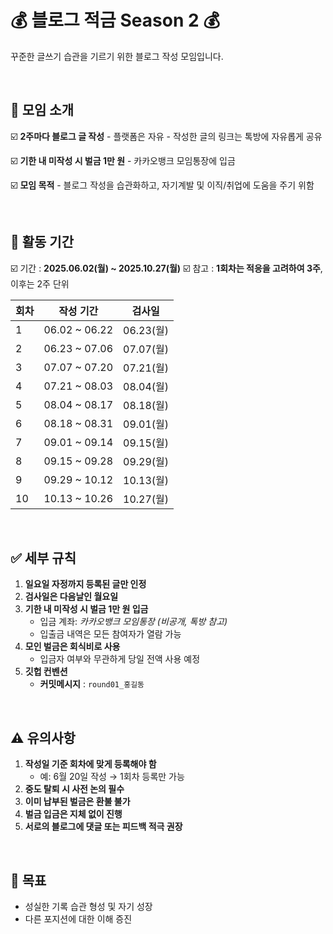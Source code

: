 
# 💰 블로그 적금 Season 2 💰

꾸준한 글쓰기 습관을 기르기 위한 블로그 작성 모임입니다.


<br>


## 📝 모임 소개

☑️ **2주마다 블로그 글 작성**
    - 플랫폼은 자유
    - 작성한 글의 링크는 톡방에 자유롭게 공유

☑️ **기한 내 미작성 시 벌금 1만 원**
    - 카카오뱅크 모임통장에 입금

☑️ **모임 목적**
    - 블로그 작성을 습관화하고, 자기계발 및 이직/취업에 도움을 주기 위함

<br>


## 📅 활동 기간

☑️ 기간 : **2025.06.02(월) ~ 2025.10.27(월)**
☑️ 참고 : **1회차는 적응을 고려하여 3주**, 이후는 2주 단위

| 회차 | 작성 기간            | 검사일     |
|------|----------------------|------------|
| 1    | 06.02 ~ 06.22        | 06.23(월)  |
| 2    | 06.23 ~ 07.06        | 07.07(월)  |
| 3    | 07.07 ~ 07.20        | 07.21(월)  |
| 4    | 07.21 ~ 08.03        | 08.04(월)  |
| 5    | 08.04 ~ 08.17        | 08.18(월)  |
| 6    | 08.18 ~ 08.31        | 09.01(월)  |
| 7    | 09.01 ~ 09.14        | 09.15(월)  |
| 8    | 09.15 ~ 09.28        | 09.29(월)  |
| 9    | 09.29 ~ 10.12        | 10.13(월)  |
| 10   | 10.13 ~ 10.26        | 10.27(월)  |

<br>


## ✅ 세부 규칙

1. **일요일 자정까지 등록된 글만 인정**
2. **검사일은 다음날인 월요일**
3. **기한 내 미작성 시 벌금 1만 원 입금**
    - 입금 계좌: *카카오뱅크 모임통장 (비공개, 톡방 참고)*
    - 입출금 내역은 모든 참여자가 열람 가능
4. **모인 벌금은 회식비로 사용**
    - 입금자 여부와 무관하게 당일 전액 사용 예정
5. **깃헙 컨벤션**
    - **커밋메시지** : `round01_홍길동`

<br>


## ⚠️ 유의사항

1. **작성일 기준 회차에 맞게 등록해야 함**
    - 예: 6월 20일 작성 → 1회차 등록만 가능
2. **중도 탈퇴 시 사전 논의 필수**
3. **이미 납부된 벌금은 환불 불가**
4. **벌금 입금은 지체 없이 진행**
5. **서로의 블로그에 댓글 또는 피드백 적극 권장**

<br>


## 🎯 목표

- 성실한 기록 습관 형성 및 자기 성장
- 다른 포지션에 대한 이해 증진

